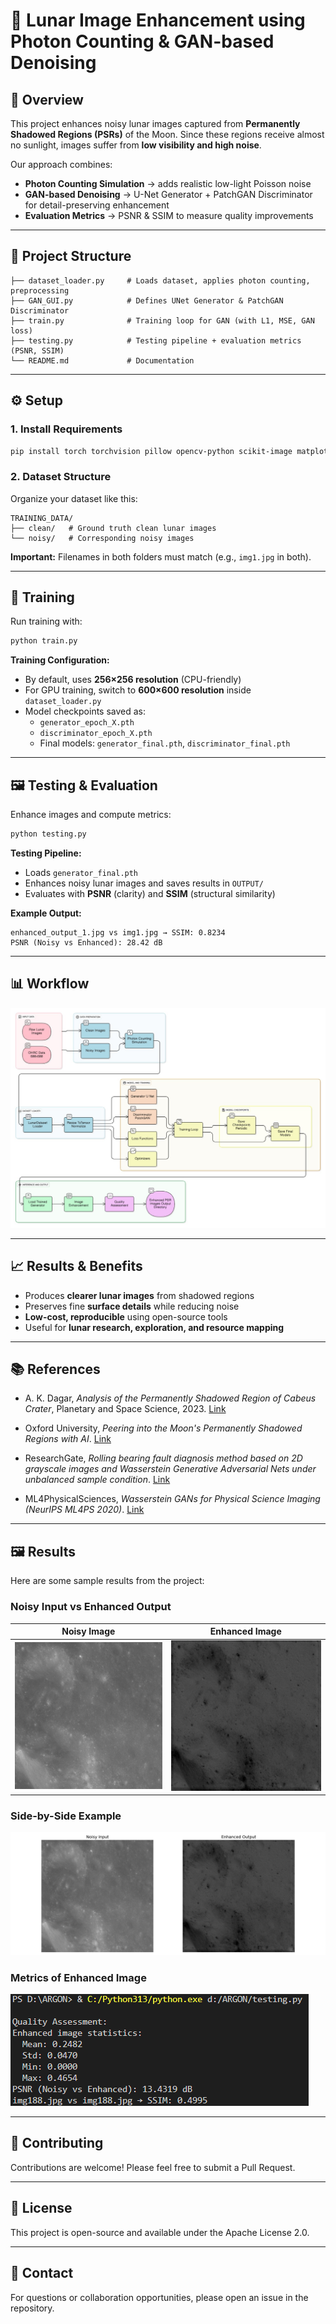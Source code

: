 # 🌙 Lunar Image Enhancement using Photon Counting & GAN-based Denoising

## 📌 Overview

This project enhances noisy lunar images captured from **Permanently Shadowed Regions (PSRs)** of the Moon. Since these regions receive almost no sunlight, images suffer from **low visibility and high noise**.

Our approach combines:
- **Photon Counting Simulation** → adds realistic low-light Poisson noise
- **GAN-based Denoising** → U-Net Generator + PatchGAN Discriminator for detail-preserving enhancement
- **Evaluation Metrics** → PSNR & SSIM to measure quality improvements

---

## 📂 Project Structure

```
├── dataset_loader.py     # Loads dataset, applies photon counting, preprocessing
├── GAN_GUI.py            # Defines UNet Generator & PatchGAN Discriminator
├── train.py              # Training loop for GAN (with L1, MSE, GAN loss)
├── testing.py            # Testing pipeline + evaluation metrics (PSNR, SSIM)
└── README.md             # Documentation
```

---

## ⚙️ Setup

### 1. Install Requirements

```bash
pip install torch torchvision pillow opencv-python scikit-image matplotlib numpy
```

### 2. Dataset Structure

Organize your dataset like this:

```
TRAINING_DATA/
├── clean/   # Ground truth clean lunar images
└── noisy/   # Corresponding noisy images
```

**Important:** Filenames in both folders must match (e.g., `img1.jpg` in both).

---

## 🧠 Training

Run training with:

```bash
python train.py
```

**Training Configuration:**
- By default, uses **256×256 resolution** (CPU-friendly)
- For GPU training, switch to **600×600 resolution** inside `dataset_loader.py`
- Model checkpoints saved as:
  - `generator_epoch_X.pth`
  - `discriminator_epoch_X.pth`
  - Final models: `generator_final.pth`, `discriminator_final.pth`

---

## 🖼️ Testing & Evaluation

Enhance images and compute metrics:

```bash
python testing.py
```

**Testing Pipeline:**
- Loads `generator_final.pth`
- Enhances noisy lunar images and saves results in `OUTPUT/`
- Evaluates with **PSNR** (clarity) and **SSIM** (structural similarity)

**Example Output:**

```
enhanced_output_1.jpg vs img1.jpg → SSIM: 0.8234
PSNR (Noisy vs Enhanced): 28.42 dB
```

---

## 📊 Workflow

![Flowchart](https://github.com/1sanemax/Lunar-PSR-Enhancement/blob/main/flowchart.jpg)



---

## 📈 Results & Benefits

- Produces **clearer lunar images** from shadowed regions
- Preserves fine **surface details** while reducing noise
- **Low-cost, reproducible** using open-source tools
- Useful for **lunar research, exploration, and resource mapping**

---

## 📚 References  

- A. K. Dagar, *Analysis of the Permanently Shadowed Region of Cabeus Crater*, Planetary and Space Science, 2023. [Link](https://www.sciencedirect.com/science/article/abs/pii/S0019103523003391)  

- Oxford University, *Peering into the Moon's Permanently Shadowed Regions with AI*. [Link](https://www.ox.ac.uk/news/features/peering-moons-permanently-shadowed-regions-ai#:~:text=The%20Moon's%20polar%20regions%20are,resolution%20for%20the%20first%20time)  

- ResearchGate, *Rolling bearing fault diagnosis method based on 2D grayscale images and Wasserstein Generative Adversarial Nets under unbalanced sample condition*. [Link](https://www.researchgate.net/publication/373270947_Rolling_bearing_fault_diagnosis_method_based_on_2D_grayscale_images_and_Wasserstein_Generative_Adversarial_Nets_under_unbalanced_sample_condition)  

- ML4PhysicalSciences, *Wasserstein GANs for Physical Science Imaging (NeurIPS ML4PS 2020)*. [Link](https://ml4physicalsciences.github.io/2020/files/NeurIPS_ML4PS_2020_43.pdf)  



---
## 🖼️ Results

Here are some sample results from the project:

### Noisy Input vs Enhanced Output

| Noisy Image | Enhanced Image |
|-------------|----------------|
| ![Noisy](https://github.com/1sanemax/Lunar-PSR-Enhancement/blob/main/Noisy_example.jpg) | ![Enhanced](https://github.com/1sanemax/Lunar-PSR-Enhancement/blob/main/Enhanced_of_noisy.jpg) |

### Side-by-Side Example
![Comparison](https://github.com/1sanemax/Lunar-PSR-Enhancement/blob/main/Example_comparison_of_Noisy_vs_Enhanced.png)

### Metrics of Enhanced Image
![Metrics](https://github.com/1sanemax/Lunar-PSR-Enhancement/blob/main/Example_metrics_of_Enhanced.png)


---
## 🤝 Contributing

Contributions are welcome! Please feel free to submit a Pull Request.

---

## 📄 License

This project is open-source and available under the Apache License 2.0.

---

## 📧 Contact

For questions or collaboration opportunities, please open an issue in the repository.
